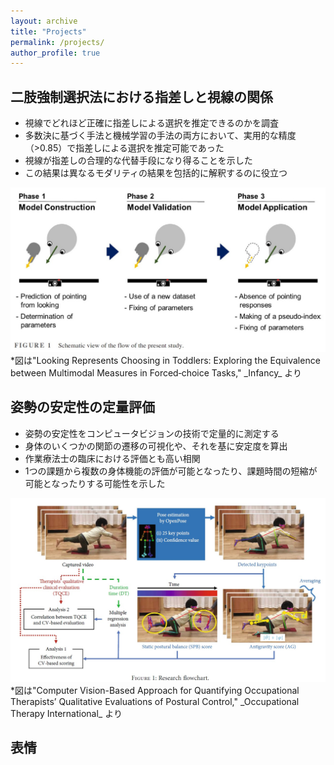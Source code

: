 ```yaml
---
layout: archive
title: "Projects"
permalink: /projects/
author_profile: true
---
```


## 二肢強制選択法における指差しと視線の関係  
* 視線でどれほど正確に指差しによる選択を推定できるのかを調査
* 多数決に基づく手法と機械学習の手法の両方において、実用的な精度（>0.85）で指差しによる選択を推定可能であった
* 視線が指差しの合理的な代替手段になり得ることを示した
* この結果は異なるモダリティの結果を包括的に解釈するのに役立つ

<img src="../images/proj_2AFC.jpg" title="Posture Evaluation" width="700">  
*図は"Looking Represents Choosing in Toddlers: Exploring the Equivalence between Multimodal Measures in Forced‐choice Tasks," _Infancy_ より

<br>

## 姿勢の安定性の定量評価  
* 姿勢の安定性をコンピュータビジョンの技術で定量的に測定する  
* 身体のいくつかの関節の遷移の可視化や、それを基に安定度を算出
* 作業療法士の臨床における評価とも高い相関
* 1つの課題から複数の身体機能の評価が可能となったり、課題時間の短縮が可能となったりする可能性を示した

<img src="../images/proj_posture_eval.jpg" title="Posture Evaluation" width="700">  
*図は"Computer Vision-Based Approach for Quantifying Occupational Therapists’ Qualitative Evaluations of Postural Control," _Occupational Therapy International_ より

<br>

## 表情
